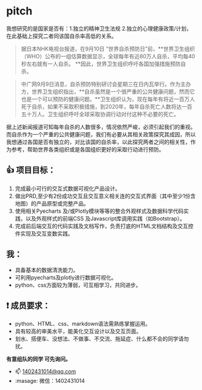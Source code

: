 # pitch
我想研究的是国家是否有：1.独立的精神卫生法规 2.独立的心理健康政策/计划，在此基础上探究二者同该国自杀率高低的关系。

>据日本NHK电视台报道，在9月10日 “世界自杀预防日”前，**世界卫生组织（WHO）公布的一组估算数据显示，全球每年有近80万人自杀，平均每40秒左右就有一人自杀。 **因此，世界卫生组织呼吁各国加强措施预防自杀。   

>中广网9月9日消息，自杀预防特别研讨会星期三在日内瓦举行。作为主办方，世界卫生组织指出，**自杀虽然是一个很严重的公共健康问题，然而它也是一个可以预防的健康问题。**卫生组织认为，现在每年有将近一百万人死于自杀，如果不采取积极措施，到2020年，每年自杀死亡人数将达一百五十万人。卫生组织呼吁全球采取协调行动对付这种不必要的死亡。

据上述新闻报道可知每年自杀的人数很多，情况依然严峻，必须引起我们的重视。而自杀作为一个严重的公共健康问题，我们有必要从其相关政策探究其成因，所以我想通过各国是否有独立的，对比该国的自杀率，以此探究两者之间的相关性，作为参考，帮助世界各类组织或是各国组织更好的采取行动进行预防。
## :+1: 项目目标：
1. 完成最小可行的交互式数据可视化产品设计。
2. 做出PRD,至少有2份成功交互且交互意义相关连的交互式界面（其中至少1份含地图）的产品原型或完整产品。
3. 使用相关Pyecharts 及/或Plotly模块等等的整合外观样式及数据科学代码实践，以及外观样式的前端CSS 及Javascript库调用实践（如Bootstrap）。
4. 完成前后端交互的代码实践及文档写作，负责打底的HTML文档结构及交互控件实现及交互变数实践。

## 我：
- 具备基本的数据清洗能力。
- 可利用pyecharts及plotly进行数据可视化。
- python、css方面较为薄弱，可互相学习，共同进步。


## :exclamation: 成员要求：
- python、HTML、css、markdown语法需熟练掌握运用。
- 具有较高的审美水平，能美化交互设计以及交互页面。
- 划水、搭便车、没想法、不做事、不交流、拖延症、什么都不会的同学请勿扰。
 
 **有意组队的同学 可先询问。**
 - :mailbox: 1402431014@qq.com
 - :masage: 微信：1402431014
